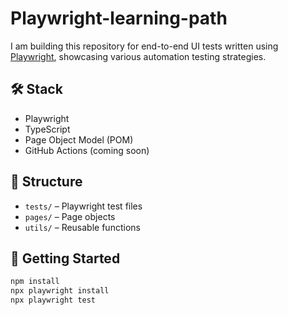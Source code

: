 # Playwright-learning-path

I am building this repository for end-to-end UI tests written using [Playwright](https://playwright.dev/), showcasing various automation testing strategies.

## 🛠 Stack

- Playwright
- TypeScript
- Page Object Model (POM)
- GitHub Actions (coming soon)

## 📁 Structure

- `tests/` – Playwright test files
- `pages/` – Page objects
- `utils/` – Reusable functions

## 🚀 Getting Started

```bash
npm install
npx playwright install
npx playwright test
```
